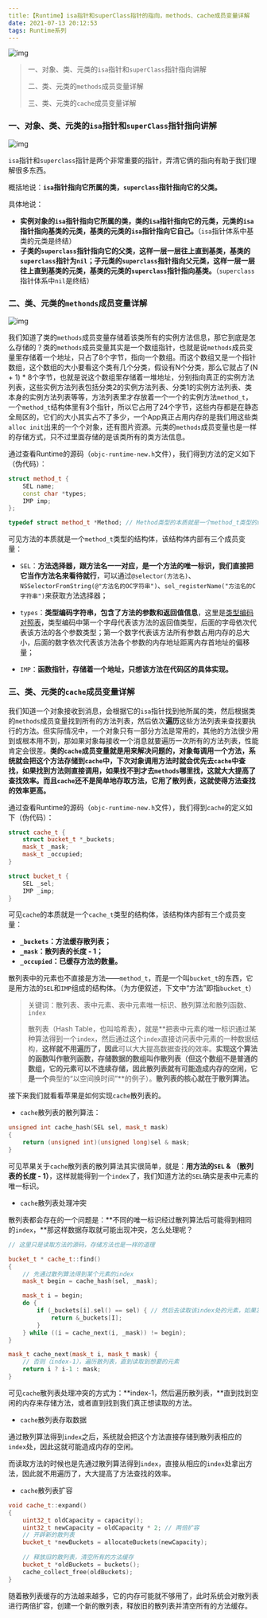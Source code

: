 ```yaml
---
title:【Runtime】isa指针和superClass指针的指向，methods、cache成员变量详解
date: 2021-07-13 20:12:53
tags: Runtime系列
---
```


![img](https://blog-1311875715.cos.ap-beijing.myqcloud.com/blog/1200-20220713203040874.png)

> 一、对象、类、元类的`isa`指针和`superClass`指针指向讲解
>
> 二、类、元类的`methods`成员变量详解
>
> 三、类、元类的`cache`成员变量详解

<!--more-->

### 一、对象、类、元类的`isa`指针和`superClass`指针指向讲解

![img](https://blog-1311875715.cos.ap-beijing.myqcloud.com/blog/937.png)

`isa`指针和`superclass`指针是两个非常重要的指针，弄清它俩的指向有助于我们理解很多东西。

概括地说：**`isa`指针指向它所属的类，`superclass`指针指向它的父类。**

具体地说：

- **实例对象的`isa`指针指向它所属的类，类的`isa`指针指向它的元类，元类的`isa`指针指向基类的元类，基类的元类的`isa`指针指向它自己。**（`isa`指针体系中基类的元类是终结）
- **子类的`superclass`指针指向它的父类，这样一层一层往上直到基类，基类的`superclass`指针为`nil`；子元类的`superclass`指针指向父元类，这样一层一层往上直到基类的元类，基类的元类的`superclass`指针指向基类。**（`superclass`指针体系中`nil`是终结）

### 二、类、元类的`methonds`成员变量详解

![img](https://blog-1311875715.cos.ap-beijing.myqcloud.com/blog/1200-20220714114122326.png)

我们知道了类的`methods`成员变量存储着该类所有的实例方法信息，那它到底是怎么存储的？类的`methods`成员变量其实是一个数组指针，也就是说`methods`成员变量里存储着一个地址，只占了8个字节，指向一个数组。而这个数组又是一个指针数组，这个数组的大小要看这个类有几个分类，假设有N个分类，那么它就占了(N + 1) * 8个字节，也就是说这个数组里存储着一堆地址，分别指向真正的实例方法列表，这些实例方法列表包括分类2的实例方法列表、分类1的实例方法列表、类本身的实例方法列表等等，方法列表里才存放着一个一个的实例方法`method_t`，一个`method_t`结构体里有3个指针，所以它占用了24个字节，这些内存都是在静态全局区的，它们的大小其实占不了多少，一个App真正占用内存的是我们用这些类`alloc init`出来的一个个对象，还有图片资源。元类的`methods`成员变量也是一样的存储方式，只不过里面存储的是该类所有的类方法信息。

通过查看Runtime的源码（`objc-runtime-new.h`文件），我们得到方法的定义如下（伪代码）：

```cpp
struct method_t {
    SEL name;
    const char *types;
    IMP imp;
};

typedef struct method_t *Method; // Method类型的本质就是一个method_t类型的结构体指针，所以它可以指向任意一个OC方法
```

可见方法的本质就是一个`method_t`类型的结构体，该结构体内部有三个成员变量：

- `SEL`：**方法选择器，跟方法名一一对应，是一个方法的唯一标识，我们直接把它当作方法名来看待就行**，可以通过`@selector(方法名)`、`NSSelectorFromString(@"方法名的OC字符串")`、`sel_registerName("方法名的C字符串")`来获取方法选择器；

- `types`：**类型编码字符串，包含了方法的参数和返回值信息**，这里是[类型编码对照表](https://links.jianshu.com/go?to=https%3A%2F%2Fdeveloper.apple.com%2Flibrary%2Farchive%2Fdocumentation%2FCocoa%2FConceptual%2FObjCRuntimeGuide%2FArticles%2FocrtTypeEncodings.html)，类型编码中第一个字母代表该方法的返回值类型，后面的字母依次代表该方法的各个参数类型；第一个数字代表该方法所有参数占用内存的总大小，后面的数字依次代表该方法各个参数的内存地址距离内存首地址的偏移量；

- `IMP`：**函数指针，存储着一个地址，只想该方法在代码区的具体实现。**

### 三、类、元类的`cache`成员变量详解

我们知道一个对象接收到消息，会根据它的`isa`指针找到他所属的类，然后根据类的`methods`成员变量找到所有的方法列表，然后依次**遍历**这些方法列表来查找要执行的方法。但实际情况中，一个对象只有一部分方法是常用的，其他的方法很少用到或根本用不到，那如果对象每接收一个消息就要遍历一次所有的方法列表，性能肯定会很差。**类的`cache`成员变量就是用来解决问题的，对象每调用一个方法，系统就会把这个方法存储到`cache`中，下次对象调用方法时就会优先去`cache`中查找，如果找到方法则直接调用，如果找不到才去`methods`哪里找，这就大大提高了查找效率。而且`cache`还不是简单地存取方法，它用了散列表，这就使得方法查找的效率更高。**

通过查看Runtime的源码（`objc-runtime-new.h`文件），我们得到`cache`的定义如下（伪代码）：



```cpp
struct cache_t {
    struct bucket_t *_buckets;
    mask_t _mask;
    mask_t _occupied;
}

struct bucket_t {
    SEL _sel;
    IMP _imp;
}
```

可见`cache`的本质就是一个`cache_t`类型的结构体，该结构体内部有三个成员变量：

- **`_buckets`：方法缓存散列表；**
- **`_mask`：散列表的长度 - 1；**
- **`_occupied`：已缓存方法的数量。**

散列表中的元素也不直接是方法——`method_t`，而是一个叫`bucket_t`的东西，它是用方法的`SEL`和`IMP`组成的结构体。（为方便叙述，下文中“方法”即指`bucket_t`）

> 关键词：散列表、表中元素、表中元素唯一标识、散列算法和散列函数、`index`
>
> 散列表（Hash Table，也叫哈希表），就是**把表中元素的唯一标识通过某种算法得到一个`index`，然后通过这个`index`直接访问表中元素的一种数据结构，**这样就不用遍历了，因此**可以大大提高数据查找的效率。**实现这个算法的函数叫作散列函数，存储数据的数组叫作散列表（但这个数组不是普通的数组，它的元素可以不连续存储，因此散列表就有可能造成内存的空闲，它是一个**典型的“以空间换时间”**的例子）。**散列表的核心就在于散列算法。**

接下来我们就看看苹果是如何实现`cache`散列表的。

- `cache`散列表的散列算法：



```cpp
unsigned int cache_hash(SEL sel, mask_t mask)
{
    return (unsigned int)(unsigned long)sel & mask;
}
```

可见苹果关于`cache`散列表的散列算法其实很简单，就是：**用方法的`SEL` & （散列表的长度 - 1）**，这样就能得到一个`index`了，我们知道方法的`SEL`确实是表中元素的唯一标识。

- `cache`散列表处理冲突

散列表都会存在的一个问题是：**不同的唯一标识经过散列算法后可能得到相同的`index`，**那这样数据存取就可能出现冲突，怎么处理呢？



```cpp
// 这里只是读取方法的源码，存储方法也是一样的道理

bucket_t * cache_t::find()
{
    // 先通过散列算法得到某个元素的index
    mask_t begin = cache_hash(sel, _mask);

    mask_t i = begin;
    do {
        if (_buckets[i].sel() == sel) { // 然后去读取该index处的元素，如果发现该元素的唯一标识SEL和我们想要读取元素的SEL一样，就表明读对了，直接返回该元素
            return &_buckets[I];
        }
    } while ((i = cache_next(i, _mask)) != begin);
}

mask_t cache_next(mask_t i, mask_t mask) {
    // 否则（index-1），遍历散列表，直到读取到想要的元素
    return i ? i-1 : mask;
}
```

可见`cache`散列表处理冲突的方式为：**index-1，然后遍历散列表，**直到找到空闲的内存来存储方法，或者直到找到我们真正想读取的方法。

- `cache`散列表存取数据

通过散列算法得到`index`之后，系统就会把这个方法直接存储到散列表相应的`index`处，因此这就可能造成内存的空闲。

而读取方法的时候也是先通过散列算法得到`index`，直接从相应的`index`处拿出方法，因此就不用遍历了，大大提高了方法查找的效率。

- `cache`散列表扩容



```cpp
void cache_t::expand()
{
    uint32_t oldCapacity = capacity();
    uint32_t newCapacity = oldCapacity * 2; // 两倍扩容
    // 开辟新的散列表
    bucket_t *newBuckets = allocateBuckets(newCapacity);
    
    // 释放旧的散列表，清空所有的方法缓存
    bucket_t *oldBuckets = buckets();
    cache_collect_free(oldBuckets);
}
```

随着散列表缓存的方法越来越多，它的内存可能就不够用了，此时系统会对散列表进行两倍扩容，创建一个新的散列表，释放旧的散列表并清空所有的方法缓存。

